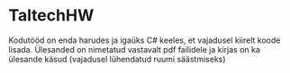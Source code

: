 # TaltechHW
Kodutööd on enda harudes ja igaüks C# keeles, et vajadusel kiirelt koode lisada. Ülesanded on nimetatud vastavalt pdf failidele ja kirjas on ka ülesande käsud (vajadusel lühendatud ruumi säästmiseks)
